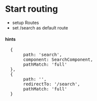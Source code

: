 # Start routing

* setup Routes
* set /search as default route


#### hints
<pre>
  { 
       path: 'search', 
       component: SearchComponent,
       pathMatch: 'full'
  },
  { 
       path: '', 
       redirectTo: '/search',
       pathMatch: 'full'
  }
</pre>